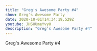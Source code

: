 ```yaml
---
title: "Greg's Awesome Party #4"
show: Greg's Awesome Party
date: 2020-10-01T14:34:19.529Z
youtube: JHSOUmeYvy0
description: "Greg's Awesome Party #4"
---
```

Greg's Awesome Party #4